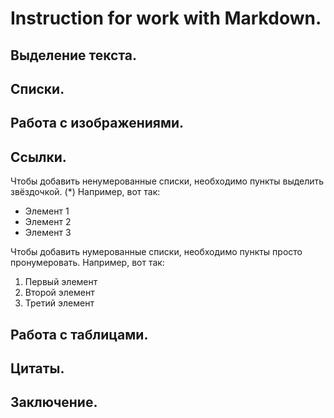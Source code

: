 # Instruction for work with Markdown.

## Выделение текста.

## Списки.

## Работа с изображениями.

## Ссылки.

Чтобы добавить ненумерованные списки, необходимо пункты выделить звёздочкой. (*) Например, вот так:
* Элемент 1
* Элемент 2
* Элемент 3

Чтобы добавить нумерованные списки, необходимо пункты просто пронумеровать. Например, вот так:
1. Первый элемент
2. Второй элемент
3. Третий элемент


## Работа с таблицами.

## Цитаты.

## Заключение.
